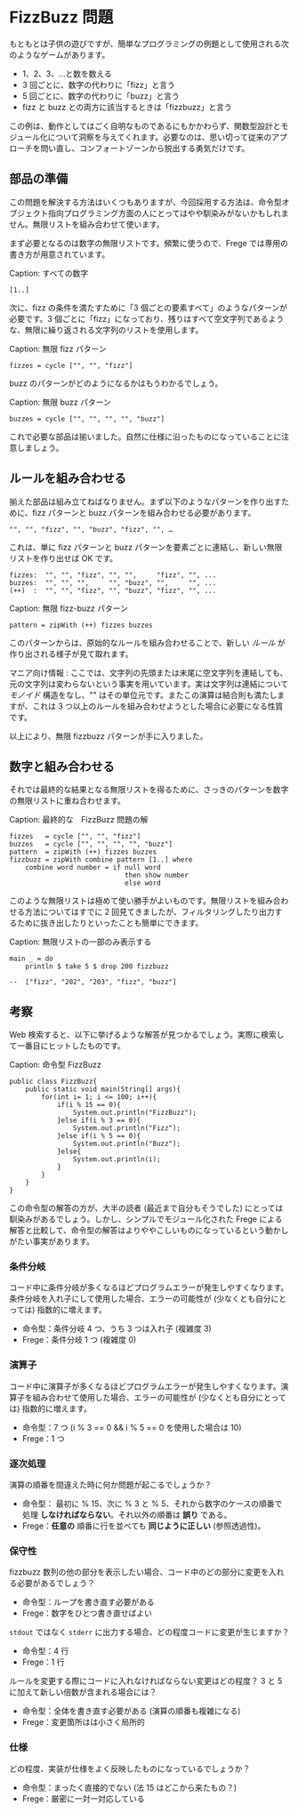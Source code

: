 # FizzBuzz 問題

もともとは子供の遊びですが、簡単なプログラミングの例題として使用される次のようなゲームがあります。

* 1、2、3、…と数を数える
* 3 回ごとに、数字の代わりに「fizz」と言う
* 5 回ごとに、数字の代わりに「buzz」と言う
* fizz と buzz との両方に該当するときは「fizzbuzz」と言う

この例は、動作としてはごく自明なものであるにもかかわらず、関数型設計とモジュール化について洞察を与えてくれます。必要なのは、思い切って従来のアプローチを問い直し、コンフォートゾーンから脱出する勇気だけです。

## 部品の準備

この問題を解決する方法はいくつもありますが、今回採用する方法は、命令型オブジェクト指向プログラミング方面の人にとってはやや馴染みがないかもしれません。無限リストを組み合わせて使います。

まず必要となるのは数字の無限リストです。頻繁に使うので、Frege では専用の書き方が用意されています。

Caption: すべての数字

```
[1..]
```

次に、fizz の条件を満たすために「3 個ごとの要素すべて」のようなパターンが必要です。3 個ごとに「fizz」になっており、残りはすべて空文字列であるような、無限に繰り返される文字列のリストを使用します。

Caption: 無限 fizz パターン

```
fizzes = cycle ["", "", "fizz"]
```

buzz のパターンがどのようになるかはもうわかるでしょう。

Caption: 無限 buzz パターン

```
buzzes = cycle ["", "", "", "", "buzz"]
```

これで必要な部品は揃いました。自然に仕様に沿ったものになっていることに注意しましょう。

## ルールを組み合わせる

揃えた部品は組み立てねばなりません。まず以下のようなパターンを作り出すために、fizz パターンと buzz パターンを組み合わせる必要があります。

```
"", "", "fizz", "", "buzz", "fizz", "", …​
```

これは、単に fizz パターンと buzz パターンを要素ごとに連結し、新しい無限リストを作り出せば OK です。

```
fizzes:  "", "", "fizz", "", "",     "fizz", "", ...
buzzes:  "", "", "",     "", "buzz", "",     "", ...
(++)  :  "", "", "fizz", "", "buzz", "fizz", "", ...
```

Caption: 無限 fizz-buzz パターン

```
pattern = zipWith (++) fizzes buzzes
```

このパターンからは、原始的なルールを組み合わせることで、新しい _ルール_ が作り出される様子が見て取れます。

マニア向け情報 : ここでは、文字列の先頭または末尾に空文字列を連結しても、元の文字列は変わらないという事実を用いています。実は文字列は連結について _モノイド_ 構造をなし、"" はその単位元です。またこの演算は結合則も満たしますが、これは 3 つ以上のルールを組み合わせようとした場合に必要になる性質です。

以上により、無限 fizzbuzz パターンが手に入りました。

## 数字と組み合わせる

それでは最終的な結果となる無限リストを得るために、さっきのパターンを数字の無限リストに重ね合わせます。

Caption: 最終的な　FizzBuzz 問題の解

```
fizzes   = cycle ["", "", "fizz"]
buzzes   = cycle ["", "", "", "", "buzz"]
pattern  = zipWith (++) fizzes buzzes
fizzbuzz = zipWith combine pattern [1..] where
    combine word number = if null word
                             then show number
                             else word
```

このような無限リストは極めて使い勝手がよいものです。無限リストを組み合わせる方法についてはすでに 2 回見てきましたが、フィルタリングしたり出力するために抜き出したりといったことも簡単にできます。

Caption: 無限リストの一部のみ表示する

```
main _ = do
    println $ take 5 $ drop 200 fizzbuzz

--  ["fizz", "202", "203", "fizz", "buzz"]
```

## 考察

Web 検索すると、以下に挙げるような解答が見つかるでしょう。実際に検索して一番目にヒットしたものです。

Caption: 命令型 FizzBuzz

```
public class FizzBuzz{
    public static void main(String[] args){
        for(int i= 1; i <= 100; i++){
            if(i % 15 == 0){
                System.out.println("FizzBuzz");
            }else if(i % 3 == 0){
                System.out.println("Fizz");
            }else if(i % 5 == 0){
                System.out.println("Buzz");
            }else{
                System.out.println(i);
            }
        }
    }
}
```

この命令型の解答の方が、大半の読者 (最近まで自分もそうでした) にとっては馴染みがあるでしょう。しかし、シンプルでモジュール化された Frege による解答と比較して、命令型の解答はよりややこしいものになっているという動かしがたい事実があります。

### 条件分岐

コード中に条件分岐が多くなるほどプログラムエラーが発生しやすくなります。条件分岐を入れ子にして使用した場合、エラーの可能性が (少なくとも自分にとっては) 指数的に増えます。

* 命令型：条件分岐 4 つ、うち 3 つは入れ子 (複雑度 3)
* Frege：条件分岐 1 つ (複雑度 0)

### 演算子

コード中に演算子が多くなるほどプログラムエラーが発生しやすくなります。演算子を組み合わせて使用した場合、エラーの可能性が (少なくとも自分にとっては) 指数的に増えます。

* 命令型：7 つ (i % 3 == 0 && i % 5 == 0 を使用した場合は 10)
* Frege：1 つ

### 逐次処理

演算の順番を間違えた時に何か問題が起こるでしょうか？

* 命令型： 最初に % 15、次に % 3 と % 5、それから数字のケースの順番で処理 __しなければならない__。それ以外の順番は __誤り__ である。
* Frege：__任意の__ 順番に行を並べても __同じように正しい__ (参照透過性)。

### 保守性

fizzbuzz 数列の他の部分を表示したい場合、コード中のどの部分に変更を入れる必要があるでしょう？

* 命令型：ループを書き直す必要がある
* Frege：数字をひとつ書き直せばよい

`stdout` ではなく `stderr` に出力する場合、どの程度コードに変更が生じますか？

* 命令型：4 行
* Frege：1 行

ルールを変更する際にコードに入れなければならない変更はどの程度？ 3 と 5 に加えて新しい倍数が含まれる場合には？

* 命令型：全体を書き直す必要がある (演算の順番も複雑になる)
* Frege：変更箇所はは小さく局所的

### 仕様

どの程度、実装が仕様をよく反映したものになっているでしょうか？

* 命令型：まったく直接的でない (法 15 はどこから来たもの？)
* Frege：厳密に一対一対応している